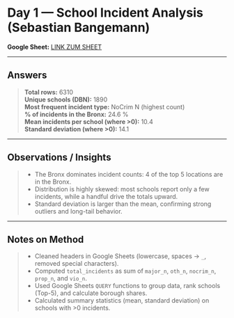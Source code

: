 # Day 1 — School Incident Analysis (Sebastian Bangemann)

**Google Sheet:** [LINK ZUM SHEET](https://docs.google.com/spreadsheets/d/1aLdL3B2-2NSRJxSOujMgGl3QZxfmviDFZHhkuVlgXPI/edit?usp=sharing)  

---

## Answers

> **Total rows:** 6310  
> **Unique schools (DBN):** 1890  
> **Most frequent incident type:** NoCrim N (highest count)  
> **% of incidents in the Bronx:** 24.6 %  
> **Mean incidents per school (where >0):** 10.4  
> **Standard deviation (where >0):** 14.1  

---

## Observations / Insights

> - The Bronx dominates incident counts: 4 of the top 5 locations are in the Bronx.  
> - Distribution is highly skewed: most schools report only a few incidents, while a handful drive the totals upward.  
> - Standard deviation is larger than the mean, confirming strong outliers and long-tail behavior.  

---

## Notes on Method

> - Cleaned headers in Google Sheets (lowercase, spaces → `_`, removed special characters).  
> - Computed `total_incidents` as sum of `major_n`, `oth_n`, `nocrim_n`, `prop_n`, and `vio_n`.  
> - Used Google Sheets `QUERY` functions to group data, rank schools (Top-5), and calculate borough shares.  
> - Calculated summary statistics (mean, standard deviation) on schools with >0 incidents.  